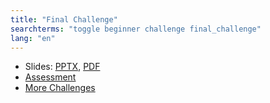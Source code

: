 ```yaml
---
title: "Final Challenge"
searchterms: "toggle beginner challenge final_challenge"
lang: "en"
---
```

 <ul>
 <li class="ng-binding">Slides:
 <a href="translations/en-us/beginner/FinalChallenge.pptx">PPTX</a>,
 <a href="translations/en-us/beginner/FinalChallenge.pdf">PDF</a>
 </li>
 <li> <a href="translations/en-us/beginner/FinalAssessment.docx">Assessment</a>
 </li>
 <li> <a href="challenges.html">More Challenges</a>
 </li>
 </ul>
